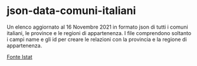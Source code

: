# json-data-comuni-italiani
Un elenco aggiornato al 16 Novembre 2021 in formato json di tutti i comuni italiani, le province e le regioni di appartenenza. 
I file comprendono soltanto i campi name e gli id per creare le relazioni con la provincia e la regione di appartenenza.

<a href="https://www.istat.it/it/archivio/6789">Fonte Istat</a>
